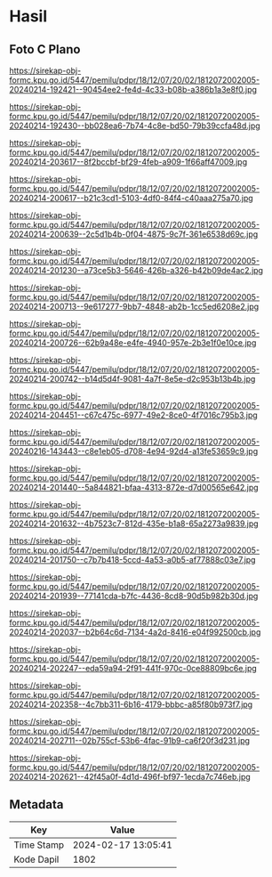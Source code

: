 # Hasil

## Foto C Plano

https://sirekap-obj-formc.kpu.go.id/5447/pemilu/pdpr/18/12/07/20/02/1812072002005-20240214-192421--90454ee2-fe4d-4c33-b08b-a386b1a3e8f0.jpg

https://sirekap-obj-formc.kpu.go.id/5447/pemilu/pdpr/18/12/07/20/02/1812072002005-20240214-192430--bb028ea6-7b74-4c8e-bd50-79b39ccfa48d.jpg

https://sirekap-obj-formc.kpu.go.id/5447/pemilu/pdpr/18/12/07/20/02/1812072002005-20240214-203617--8f2bccbf-bf29-4feb-a909-1f66aff47009.jpg

https://sirekap-obj-formc.kpu.go.id/5447/pemilu/pdpr/18/12/07/20/02/1812072002005-20240214-200617--b21c3cd1-5103-4df0-84f4-c40aaa275a70.jpg

https://sirekap-obj-formc.kpu.go.id/5447/pemilu/pdpr/18/12/07/20/02/1812072002005-20240214-200639--2c5d1b4b-0f04-4875-9c7f-361e6538d69c.jpg

https://sirekap-obj-formc.kpu.go.id/5447/pemilu/pdpr/18/12/07/20/02/1812072002005-20240214-201230--a73ce5b3-5646-426b-a326-b42b09de4ac2.jpg

https://sirekap-obj-formc.kpu.go.id/5447/pemilu/pdpr/18/12/07/20/02/1812072002005-20240214-200713--9e617277-9bb7-4848-ab2b-1cc5ed6208e2.jpg

https://sirekap-obj-formc.kpu.go.id/5447/pemilu/pdpr/18/12/07/20/02/1812072002005-20240214-200726--62b9a48e-e4fe-4940-957e-2b3e1f0e10ce.jpg

https://sirekap-obj-formc.kpu.go.id/5447/pemilu/pdpr/18/12/07/20/02/1812072002005-20240214-200742--b14d5d4f-9081-4a7f-8e5e-d2c953b13b4b.jpg

https://sirekap-obj-formc.kpu.go.id/5447/pemilu/pdpr/18/12/07/20/02/1812072002005-20240214-204451--c67c475c-6977-49e2-8ce0-4f7016c795b3.jpg

https://sirekap-obj-formc.kpu.go.id/5447/pemilu/pdpr/18/12/07/20/02/1812072002005-20240216-143443--c8e1eb05-d708-4e94-92d4-a13fe53659c9.jpg

https://sirekap-obj-formc.kpu.go.id/5447/pemilu/pdpr/18/12/07/20/02/1812072002005-20240214-201440--5a844821-bfaa-4313-872e-d7d00565e642.jpg

https://sirekap-obj-formc.kpu.go.id/5447/pemilu/pdpr/18/12/07/20/02/1812072002005-20240214-201632--4b7523c7-812d-435e-b1a8-65a2273a9839.jpg

https://sirekap-obj-formc.kpu.go.id/5447/pemilu/pdpr/18/12/07/20/02/1812072002005-20240214-201750--c7b7b418-5ccd-4a53-a0b5-af77888c03e7.jpg

https://sirekap-obj-formc.kpu.go.id/5447/pemilu/pdpr/18/12/07/20/02/1812072002005-20240214-201939--77141cda-b7fc-4436-8cd8-90d5b982b30d.jpg

https://sirekap-obj-formc.kpu.go.id/5447/pemilu/pdpr/18/12/07/20/02/1812072002005-20240214-202037--b2b64c6d-7134-4a2d-8416-e04f992500cb.jpg

https://sirekap-obj-formc.kpu.go.id/5447/pemilu/pdpr/18/12/07/20/02/1812072002005-20240214-202247--eda59a94-2f91-441f-970c-0ce88809bc6e.jpg

https://sirekap-obj-formc.kpu.go.id/5447/pemilu/pdpr/18/12/07/20/02/1812072002005-20240214-202358--4c7bb311-6b16-4179-bbbc-a85f80b973f7.jpg

https://sirekap-obj-formc.kpu.go.id/5447/pemilu/pdpr/18/12/07/20/02/1812072002005-20240214-202711--02b755cf-53b6-4fac-91b9-ca6f20f3d231.jpg

https://sirekap-obj-formc.kpu.go.id/5447/pemilu/pdpr/18/12/07/20/02/1812072002005-20240214-202621--42f45a0f-4d1d-496f-bf97-1ecda7c746eb.jpg


## Metadata

| Key        | Value               |
| ---------- | ------------------- |
| Time Stamp | 2024-02-17 13:05:41 |
| Kode Dapil | 1802                |



